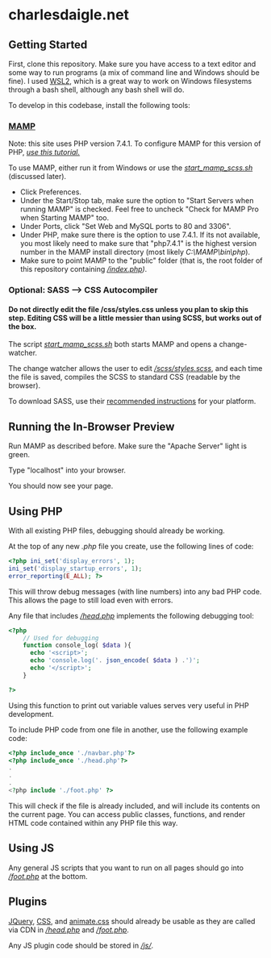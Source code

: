 # charlesdaigle.net

## Getting Started

First, clone this repository. Make sure you have access to a text editor and some way to run programs (a mix of command line and Windows should be fine). I used [WSL2](https://learn.microsoft.com/en-us/windows/wsl/install), which is a great way to work on Windows filesystems through a bash shell, although any bash shell will do.

To develop in this codebase, install the following tools:
### [MAMP](https://www.mamp.info/en/downloads/)
Note: this site uses PHP version 7.4.1. To configure MAMP for this version of PHP, *[use this tutorial.](https://stackoverflow.com/questions/16783558/how-can-i-add-additional-php-versions-to-mamp)*

To use MAMP, either run it from Windows or use the *[start_mamp_scss.sh](https://github.com/charlesdaigle/charlesdaigle.net/blob/a55d07655c5a3a267f08e6d6142802ce3784d237/start_mamp_scss.sh)* (discussed later).

+ Click Preferences.
+ Under the Start/Stop tab, make sure the option to "Start Servers when running MAMP" is checked. Feel free to uncheck "Check for MAMP Pro when Starting MAMP" too.
+ Under Ports, click "Set Web and MySQL ports to 80 and 3306".
+ Under PHP, make sure there is the option to use 7.4.1. If its not available, you most likely need to make sure that "php7.4.1" is the highest version number in the MAMP install directory (most likely *C:\MAMP\bin\php*).
+ Make sure to point MAMP to the "public" folder (that is, the root folder of this repository containing *[/index.php](https://github.com/charlesdaigle/charlesdaigle.net/blob/bf764f8634a064effc3bd8d46293021d27596918/index.php))*.

### Optional: SASS --> CSS Autocompiler
#### Do **not** directly edit the file /css/styles.css unless you plan to skip this step. Editing CSS will be a little messier than using SCSS, but works out of the box.
The script *[start_mamp_scss.sh](https://github.com/charlesdaigle/charlesdaigle.net/blob/a55d07655c5a3a267f08e6d6142802ce3784d237/start_mamp_scss.sh)* both starts MAMP and opens a change-watcher.

The change watcher allows the user to edit *[/scss/styles.scss](https://github.com/charlesdaigle/charlesdaigle.net/blob/a55d07655c5a3a267f08e6d6142802ce3784d237/start_mamp_scss.sh)*, and each time the file is saved, compiles the SCSS to standard CSS (readable by the browser). 

To download SASS, use their [recommended instructions](https://sass-lang.com/install) for your platform.

## Running the In-Browser Preview
Run MAMP as described before. Make sure the "Apache Server" light is green.

Type "localhost" into your browser.

You should now see your page.

## Using PHP
With all existing PHP files, debugging should already be working.

At the top of any new *.php* file you create, use the following lines of code:
```php
<?php ini_set('display_errors', 1);
ini_set('display_startup_errors', 1);
error_reporting(E_ALL); ?>
```

This will throw debug messages (with line numbers) into any bad PHP code. This allows the page to still load even with errors.

Any file that includes *[/head.php](https://github.com/charlesdaigle/charlesdaigle.net/blob/bf764f8634a064effc3bd8d46293021d27596918/head.php)* implements the following debugging tool:

```php
<?php
    // Used for debugging
    function console_log( $data ){
      echo '<script>';
      echo 'console.log('. json_encode( $data ) .')';
      echo '</script>';
    }

?>
```

Using this function to print out variable values serves very useful in PHP development.

To include PHP code from one file in another, use the following example code:
```php
<?php include_once './navbar.php'?>
<?php include_once './head.php'?>
.
.
.
<?php include './foot.php' ?>
```

This will check if the file is already included, and will include its contents on the current page. You can access public classes, functions, and render HTML code contained within any PHP file this way.



## Using JS
Any general JS scripts that you want to run on all pages should go into *[/foot.php](https://github.com/charlesdaigle/charlesdaigle.net/blob/bf764f8634a064effc3bd8d46293021d27596918/foot.php)* at the bottom.

## Plugins
[JQuery](https://api.jquery.com/), [CSS](https://developer.mozilla.org/en-US/docs/Web/CSS), and [animate.css](https://animate.style/) should already be usable as they are called via CDN in *[/head.php](https://github.com/charlesdaigle/charlesdaigle.net/blob/bf764f8634a064effc3bd8d46293021d27596918/head.php)* and *[/foot.php](https://github.com/charlesdaigle/charlesdaigle.net/blob/bf764f8634a064effc3bd8d46293021d27596918/foot.php)*.

Any JS plugin code should be stored in *[/js/](https://github.com/charlesdaigle/charlesdaigle.net/tree/bf764f8634a064effc3bd8d46293021d27596918/js)*.




